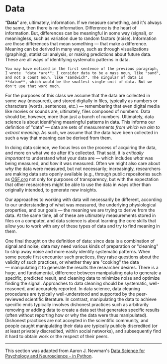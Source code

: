 # Data

“**Data**” are, ultimately, information. If we measure something, and it's always the same, then there is no information. Difference is the heart of information. But, differences can be meaningful in some way (signal), or meaningless, such as variation due to random factors (noise). Information are those differences that mean something — that make a difference. Meaning can be derived in many ways, such as through visualizations (graphing), statistical analysis, or making predictions about future data. These are all ways of identifying systematic patterns in data.

```{Note}
You may have noticed in the first sentence of the previous paragraph, I wrote  "data *are*"; I consider data to be a mass noun, like "sand", and not a count noun, like "sandwich". The singular of data is **datum**, which would be the smallest single unit of data. But we don't use that word much.
```

For the purposes of this class we assume that the data are collected in some way (measured), and stored digitally in files, typically as numbers or characters (words, sentences, etc.) — remembering that even digital media like movies or sounds are, ultimately, files composed of numbers. Data should be, however, more than just a bunch of numbers. Ultimately, data science is about identifying meaningful patterns in data. This informs our definition of "data" — data are sets of measurements *from which we aim to extract meaning*. As such, we assume that the data have been collected in such a way that meaning can be derived from them.

In doing data science, we focus less on the process of acquiring the data, and more on what we do after it's collected. That said, it is *critically important* to understand what your data are — which includes *what* was being measured, and *how* it was measured. Often we might also care about *why* the data were measured, but not necessarily; increasingly, researchers are making data sets openly available (e.g., through public repositories such as [OSF.org](https://osf.org) not only for purposes of transparency, but with the expectation that other researchers might be able to use the data in ways other than originally intended, to generate new insights.  

Our approaches to working with data will necessarily be different, according to our understanding of what was measured, the underlying physiological properties, and our goals — the meaning we are trying to derive from the data. At the same time, all of these are ultimately measurements stored in files on a computer, and data science is about learning the core skills that allow you to work with any of these types of data and try to find meaning in them.

One final thought on the definition of data: since data is a combination of signal and noise, data may need various kinds of preparation or "cleaning" to strip away noise and more easily identify systematic patterns. When some people first encounter such practices, they raise questions about the validity of such practices, or whether they are "cooking" the data — manipulating it to generate the results the researcher desires. There is a huge, and fundamental, difference between manipulating data to generate a specific, predicted result, and cleaning data to minimize noise and optimize finding the signal. Approaches to data cleaning should be systematic, well-reasoned, and accurately reported. In data science, data cleaning procedures are typically well-understood and supported by the peer-reviewed scientific literature. In contrast, manipulating the data to achieve specific ends typically involves dishonest practices such as arbitrarily removing or adding data to create a data set that generates specific results (often without reporting how or why the data were thus manipulated). Dishonest practices are not accepted in the scientific community, and people caught manipulating their data are typically publicly discredited (or at least privately discredited, within social networks), and subsequently find it hard to obtain work or the respect of their peers.


---
This section was adapted from Aaron J. Newman's [Data Science for Psychology and Neuroscience - in Python](https://neuraldatascience.io/intro.html).
